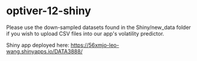 # optiver-12-shiny
Please use the down-sampled datasets found in the Shiny/new_data folder if you wish to upload CSV files into our app's volatility predictor.

Shiny app deployed here: https://56xmjo-leo-wang.shinyapps.io/DATA3888/
